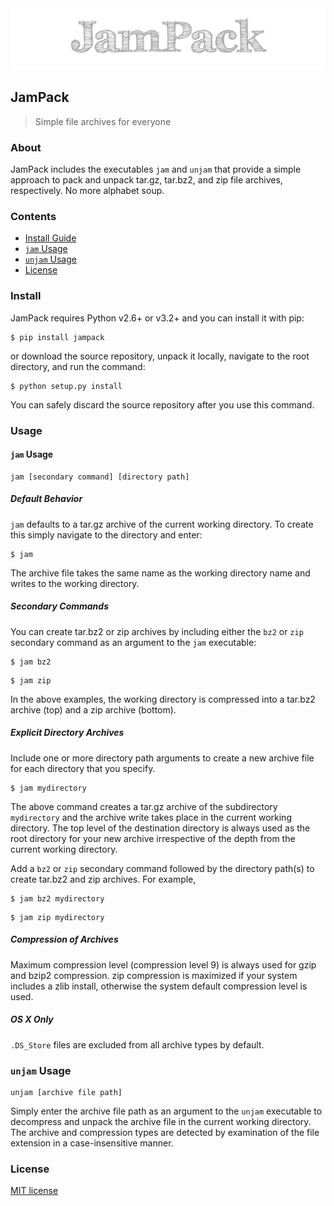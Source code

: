 <img src="https://raw.githubusercontent.com/chrissimpkins/jampack/master/img/jampack-header.png" alt="JamPack - simple file archives for everyone" width="728" />

## JamPack

> Simple file archives for everyone

### About

JamPack includes the executables `jam` and `unjam` that provide a simple approach to pack and unpack tar.gz, tar.bz2, and zip file archives, respectively.  No more alphabet soup.


### Contents

- [Install Guide](https://github.com/chrissimpkins/jampack#install)
- [`jam` Usage](https://github.com/chrissimpkins/jampack#jam-usage)
- [`unjam` Usage](https://github.com/chrissimpkins/jampack#unjam-usage)
- [License](https://github.com/chrissimpkins/jampack/LICENSE)


### Install

JamPack requires Python v2.6+ or v3.2+ and you can install it with pip:

```shell
$ pip install jampack
```

or download the source repository, unpack it locally, navigate to the root directory, and run the command:

```shell
$ python setup.py install
```

You can safely discard the source repository after you use this command.

### Usage

#### `jam` Usage

```
jam [secondary command] [directory path]
```

##### Default Behavior

`jam` defaults to a tar.gz archive of the current working directory.  To create this simply navigate to the directory and enter:

```shell
$ jam
```

The archive file takes the same name as the working directory name and writes to the working directory.

##### Secondary Commands

You can create tar.bz2 or zip archives by including either the `bz2` or `zip` secondary command as an argument to the `jam` executable:

```shell
$ jam bz2
```

```shell
$ jam zip
```

In the above examples, the working directory is compressed into a tar.bz2 archive (top) and a zip archive (bottom).


##### Explicit Directory Archives

Include one or more directory path arguments to create a new archive file for each directory that you specify.

```shell
$ jam mydirectory
```

The above command creates a tar.gz archive of the subdirectory `mydirectory` and the archive write takes place in the current working directory. The top level of the destination directory is always used as the root directory for your new archive irrespective of the depth from the current working directory.

Add a `bz2` or `zip` secondary command followed by the directory path(s) to create tar.bz2 and zip archives.  For example, 

```shell
$ jam bz2 mydirectory
```

```shell
$ jam zip mydirectory
```

##### Compression of Archives

Maximum compression level (compression level 9) is always used for gzip and bzip2 compression.  zip compression is maximized if your system includes a zlib install, otherwise the system default compression level is used.


##### OS X Only

`.DS_Store` files are excluded from all archive types by default.


### `unjam` Usage

```
unjam [archive file path]
```

Simply enter the archive file path as an argument to the `unjam` executable to decompress and unpack the archive file in the current working directory.  The archive and compression types are detected by examination of the file extension in a case-insensitive manner.


### License

[MIT license](https://github.com/chrissimpkins/jampack/LICENSE)




